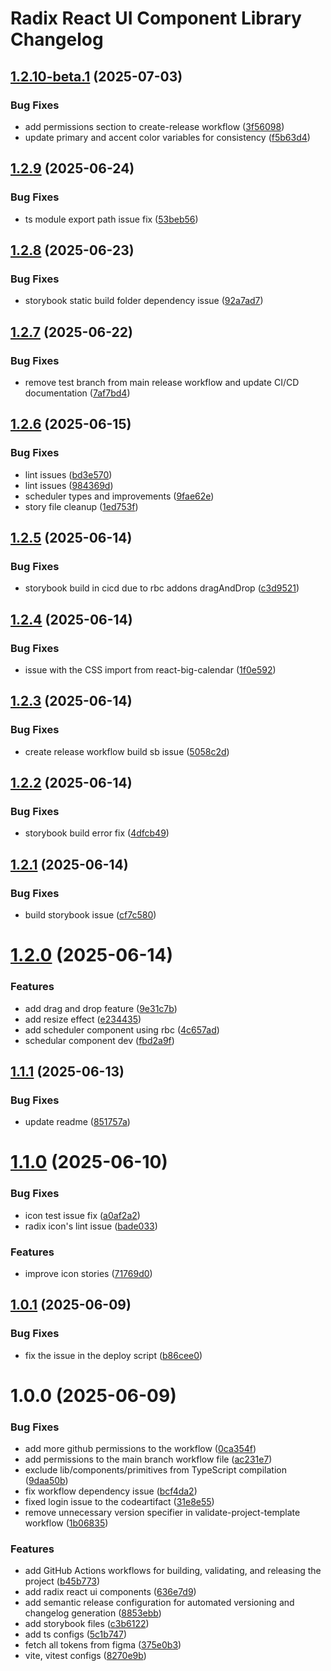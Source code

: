 # Radix React UI Component Library Changelog

## [1.2.10-beta.1](https://github.com/abhimax/radix-react-ui-lib/compare/v1.2.9...v1.2.10-beta.1) (2025-07-03)


### Bug Fixes

* add permissions section to create-release workflow ([3f56098](https://github.com/abhimax/radix-react-ui-lib/commit/3f560981845cd3b07a18d389c682e5d8f33d0ba5))
* update primary and accent color variables for consistency ([f5b63d4](https://github.com/abhimax/radix-react-ui-lib/commit/f5b63d4f271ef410e46c781e9d93105bda544c41))

## [1.2.9](https://github.com/abhimax/radix-react-ui-lib/compare/v1.2.8...v1.2.9) (2025-06-24)


### Bug Fixes

* ts module export path issue fix ([53beb56](https://github.com/abhimax/radix-react-ui-lib/commit/53beb565486ab636e2c08da12efcf2583e56488f))

## [1.2.8](https://github.com/abhimax/radix-react-ui-lib/compare/v1.2.7...v1.2.8) (2025-06-23)


### Bug Fixes

* storybook static build folder dependency  issue ([92a7ad7](https://github.com/abhimax/radix-react-ui-lib/commit/92a7ad7f2dccbeb02d260bca0b93a3af0a08d184))

## [1.2.7](https://github.com/abhimax/radix-react-ui-lib/compare/v1.2.6...v1.2.7) (2025-06-22)


### Bug Fixes

* remove test branch from main release workflow and update CI/CD documentation ([7af7bd4](https://github.com/abhimax/radix-react-ui-lib/commit/7af7bd4d0b0a00de388ac66bfb90d5c654428a8a))

## [1.2.6](https://github.com/abhimax/radix-react-ui-lib/compare/v1.2.5...v1.2.6) (2025-06-15)


### Bug Fixes

* lint issues ([bd3e570](https://github.com/abhimax/radix-react-ui-lib/commit/bd3e57079a9c4cc4f21d87f714ac7d9e3c827567))
* lint issues ([984369d](https://github.com/abhimax/radix-react-ui-lib/commit/984369d528c4f3307450a3967ff7976fdec9cc1b))
* scheduler types and improvements ([9fae62e](https://github.com/abhimax/radix-react-ui-lib/commit/9fae62ec7b7ff0c6923dbe0c51691edf6de18292))
* story file cleanup ([1ed753f](https://github.com/abhimax/radix-react-ui-lib/commit/1ed753f8238356dae932484c089f99b2765359db))

## [1.2.5](https://github.com/abhimax/radix-react-ui-lib/compare/v1.2.4...v1.2.5) (2025-06-14)


### Bug Fixes

* storybook build in cicd due to rbc addons dragAndDrop ([c3d9521](https://github.com/abhimax/radix-react-ui-lib/commit/c3d9521d9aec9cf77ac6633270c28faf36fd4d77))

## [1.2.4](https://github.com/abhimax/radix-react-ui-lib/compare/v1.2.3...v1.2.4) (2025-06-14)


### Bug Fixes

* issue with the CSS import from react-big-calendar ([1f0e592](https://github.com/abhimax/radix-react-ui-lib/commit/1f0e59241d21672cb5942e71e994d37c50e41f4a))

## [1.2.3](https://github.com/abhimax/radix-react-ui-lib/compare/v1.2.2...v1.2.3) (2025-06-14)


### Bug Fixes

* create release workflow build sb issue ([5058c2d](https://github.com/abhimax/radix-react-ui-lib/commit/5058c2d6e8a26918a74bd9b0cfd8ed2f047449e5))

## [1.2.2](https://github.com/abhimax/radix-react-ui-lib/compare/v1.2.1...v1.2.2) (2025-06-14)


### Bug Fixes

* storybook build error fix ([4dfcb49](https://github.com/abhimax/radix-react-ui-lib/commit/4dfcb4903af1f5c2ba37eee8ef650e7070aade1f))

## [1.2.1](https://github.com/abhimax/radix-react-ui-lib/compare/v1.2.0...v1.2.1) (2025-06-14)


### Bug Fixes

* build storybook issue ([cf7c580](https://github.com/abhimax/radix-react-ui-lib/commit/cf7c580a0f676771432b5b240484df154399a3fa))

# [1.2.0](https://github.com/abhimax/radix-react-ui-lib/compare/v1.1.1...v1.2.0) (2025-06-14)


### Features

* add drag and drop feature ([9e31c7b](https://github.com/abhimax/radix-react-ui-lib/commit/9e31c7b5d38b26915a2fee1a29077a549584a71a))
* add resize effect ([e234435](https://github.com/abhimax/radix-react-ui-lib/commit/e2344355e9761f61ab21990de42b4b88a8e21de6))
* add scheduler component using rbc ([4c657ad](https://github.com/abhimax/radix-react-ui-lib/commit/4c657adb4effb2ccaf731e7876cf8b67d3283093))
* schedular component dev ([fbd2a9f](https://github.com/abhimax/radix-react-ui-lib/commit/fbd2a9fad1197f7e9304c5d8a3929694a0c6ed24))

## [1.1.1](https://github.com/abhimax/radix-react-ui-lib/compare/v1.1.0...v1.1.1) (2025-06-13)


### Bug Fixes

* update readme ([851757a](https://github.com/abhimax/radix-react-ui-lib/commit/851757a93bc96d0f5b85d8b4d7f8d27be7f4215b))

# [1.1.0](https://github.com/abhimax/radix-react-ui-lib/compare/v1.0.1...v1.1.0) (2025-06-10)


### Bug Fixes

* icon test issue fix ([a0af2a2](https://github.com/abhimax/radix-react-ui-lib/commit/a0af2a26ac65b83f6abe9eeb9818f60eaf9e969b))
* radix icon's lint issue ([bade033](https://github.com/abhimax/radix-react-ui-lib/commit/bade0331b4423ba670e2d16fc5f125e37ab3b1dc))


### Features

* improve icon stories ([71769d0](https://github.com/abhimax/radix-react-ui-lib/commit/71769d0f50677def349e3a342ed7569bbc02b99a))

## [1.0.1](https://github.com/abhimax/radix-react-ui-lib/compare/v1.0.0...v1.0.1) (2025-06-09)


### Bug Fixes

* fix the issue in the deploy script ([b86cee0](https://github.com/abhimax/radix-react-ui-lib/commit/b86cee08a1a3d4b737e7e726f755ac0acc06ec96))

# 1.0.0 (2025-06-09)


### Bug Fixes

* add more github permissions to the workflow ([0ca354f](https://github.com/abhimax/radix-react-ui-lib/commit/0ca354fa139bcb32c9d0c3bace8849e6e2be2836))
* add permissions to the main branch workflow file ([ac231e7](https://github.com/abhimax/radix-react-ui-lib/commit/ac231e7e09e8425deec199fdea56968e69445a23))
* exclude lib/components/primitives from TypeScript compilation ([9daa50b](https://github.com/abhimax/radix-react-ui-lib/commit/9daa50b610b68bd651b20c2af759264ee02c0c98))
* fix workflow dependency issue ([bcf4da2](https://github.com/abhimax/radix-react-ui-lib/commit/bcf4da2cdae631f3ce47edb61bb63e3ec9eb8080))
* fixed login issue to the codeartifact ([31e8e55](https://github.com/abhimax/radix-react-ui-lib/commit/31e8e55ce3ce20d75a71b98bc4d329e932ef86de))
* remove unnecessary version specifier in validate-project-template workflow ([1b06835](https://github.com/abhimax/radix-react-ui-lib/commit/1b0683507f25b04aefe62ec6e5de35e8e3c59afe))


### Features

* add GitHub Actions workflows for building, validating, and releasing the project ([b45b773](https://github.com/abhimax/radix-react-ui-lib/commit/b45b773c9b520f2968ef176c4eb2abf765328ff2))
* add radix react ui components ([636e7d9](https://github.com/abhimax/radix-react-ui-lib/commit/636e7d9f7d838f9080a32ca78db240282ef07d05))
* add semantic release configuration for automated versioning and changelog generation ([8853ebb](https://github.com/abhimax/radix-react-ui-lib/commit/8853ebb39f9b0d00df7eb4ed94a65361a75a5eaf))
* add storybook files ([c3b6122](https://github.com/abhimax/radix-react-ui-lib/commit/c3b61228b83cffc2d3d2d54d3e81ad834dac3b99))
* add ts configs ([5c1b747](https://github.com/abhimax/radix-react-ui-lib/commit/5c1b747ec96bf424f30f509b2d0df699802047ad))
* fetch all tokens from figma ([375e0b3](https://github.com/abhimax/radix-react-ui-lib/commit/375e0b3980c50d223ba922f9d4e5d247ec486b95))
* vite, vitest configs ([8270e9b](https://github.com/abhimax/radix-react-ui-lib/commit/8270e9bd9b71c45a27cf0543efb8b25aa5d94628))
